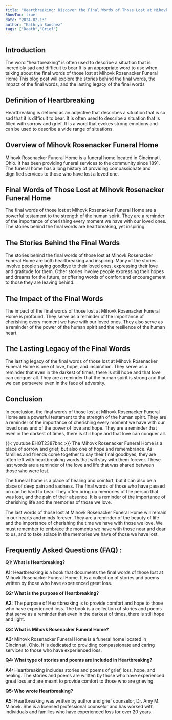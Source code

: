```yaml
---
title: "Heartbreaking: Discover the Final Words of Those Lost at Mihovk Rosenacker Funeral Home"
ShowToc: true 
date: "2024-02-13"
author: "Kathryn Sanchez" 
tags: ["Death","Grief"]
---
```

## Introduction

The word “heartbreaking” is often used to describe a situation that is incredibly sad and difficult to bear It is an appropriate word to use when talking about the final words of those lost at Mihovk Rosenacker Funeral Home This blog post will explore the stories behind the final words, the impact of the final words, and the lasting legacy of the final words

## Definition of Heartbreaking

Heartbreaking is defined as an adjective that describes a situation that is so sad that it is difficult to bear. It is often used to describe a situation that is filled with sorrow and grief. It is a word that evokes strong emotions and can be used to describe a wide range of situations.

## Overview of Mihovk Rosenacker Funeral Home

Mihovk Rosenacker Funeral Home is a funeral home located in Cincinnati, Ohio. It has been providing funeral services to the community since 1891. The funeral home has a long history of providing compassionate and dignified services to those who have lost a loved one.

## Final Words of Those Lost at Mihovk Rosenacker Funeral Home

The final words of those lost at Mihovk Rosenacker Funeral Home are a powerful testament to the strength of the human spirit. They are a reminder of the importance of cherishing every moment we have with our loved ones. The stories behind the final words are heartbreaking, yet inspiring.

## The Stories Behind the Final Words

The stories behind the final words of those lost at Mihovk Rosenacker Funeral Home are both heartbreaking and inspiring. Many of the stories involve people saying goodbye to their loved ones, expressing their love and gratitude for them. Other stories involve people expressing their hopes and dreams for the future, or offering words of comfort and encouragement to those they are leaving behind.

## The Impact of the Final Words

The impact of the final words of those lost at Mihovk Rosenacker Funeral Home is profound. They serve as a reminder of the importance of cherishing every moment we have with our loved ones. They also serve as a reminder of the power of the human spirit and the resilience of the human heart.

## The Lasting Legacy of the Final Words

The lasting legacy of the final words of those lost at Mihovk Rosenacker Funeral Home is one of love, hope, and inspiration. They serve as a reminder that even in the darkest of times, there is still hope and that love can conquer all. They are a reminder that the human spirit is strong and that we can persevere even in the face of adversity.

## Conclusion

In conclusion, the final words of those lost at Mihovk Rosenacker Funeral Home are a powerful testament to the strength of the human spirit. They are a reminder of the importance of cherishing every moment we have with our loved ones and of the power of love and hope. They are a reminder that even in the darkest of times, there is still hope and that love can conquer all.

{{< youtube EHQT2387bnc >}} 
The Mihovk Rosenacker Funeral Home is a place of sorrow and grief, but also one of hope and remembrance. As families and friends come together to say their final goodbyes, they are often left with heartbreaking words that will stay with them forever. These last words are a reminder of the love and life that was shared between those who were lost.

The funeral home is a place of healing and comfort, but it can also be a place of deep pain and sadness. The final words of those who have passed on can be hard to bear. They often bring up memories of the person that was lost, and the pain of their absence. It is a reminder of the importance of cherishing life and the memories of those we love.

The last words of those lost at Mihovk Rosenacker Funeral Home will remain in our hearts and minds forever. They are a reminder of the beauty of life and the importance of cherishing the time we have with those we love. We must remember to embrace the moments we have with those near and dear to us, and to take solace in the memories we have of those we have lost.

## Frequently Asked Questions (FAQ) :
**Q1: What is Heartbreaking?**

**A1:** Heartbreaking is a book that documents the final words of those lost at Mihovk Rosenacker Funeral Home. It is a collection of stories and poems written by those who have experienced great loss.

**Q2: What is the purpose of Heartbreaking?**

**A2:** The purpose of Heartbreaking is to provide comfort and hope to those who have experienced loss. The book is a collection of stories and poems that serve as a reminder that even in the darkest of times, there is still hope and light.

**Q3: What is Mihovk Rosenacker Funeral Home?**

**A3:** Mihovk Rosenacker Funeral Home is a funeral home located in Cincinnati, Ohio. It is dedicated to providing compassionate and caring services to those who have experienced loss.

**Q4: What type of stories and poems are included in Heartbreaking?**

**A4:** Heartbreaking includes stories and poems of grief, loss, hope, and healing. The stories and poems are written by those who have experienced great loss and are meant to provide comfort to those who are grieving.

**Q5: Who wrote Heartbreaking?**

**A5:** Heartbreaking was written by author and grief counselor, Dr. Amy M. Mihovk. She is a licensed professional counselor and has worked with individuals and families who have experienced loss for over 20 years.



